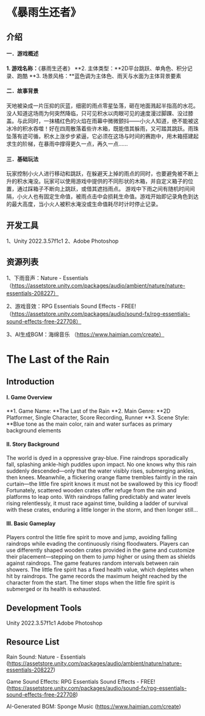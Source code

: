 # 《暴雨生还者》

## 介绍
#### 一．游戏概述
**1. 游戏名称：**《暴雨生还者》
**2. 主体类型：**2D平台跳跃、单角色、积分记录、跑酷
**3. 场景风格：**蓝色调为主体色、雨天与水面为主体背景要素

#### 二．故事背景
天地被染成一片压抑的灰蓝，细密的雨点零星坠落，砸在地面溅起半指高的水花。没人知道这场雨为何突然降临，只可见积水以肉眼可见的速度漫过脚踝、没过膝盖。与此同时，一抹橘红色的火焰在雨幕中微微颤抖——小火人知道，绝不能被这冰冷的积水吞噬！好在四周散落着些许木箱，既能借其躲雨，又可踏其跳跃。雨珠坠落有迹可循，积水上涨步步紧逼，它必须在这场与时间的赛跑中，用木箱搭建起求生的阶梯，在暴雨中撑得更久一点，再久一点......

#### 三．基础玩法
玩家控制小火人进行移动和跳跃，在躲避天上掉的雨点的同时，也要避免被不断上升的积水淹没。玩家可以使用游戏中提供的不同形状的木箱，并自定义箱子的位置，通过踩箱子不断向上跳跃，或借其遮挡雨点。
游戏中下雨之间有随机时间间隔，小火人也有固定生命值，被雨点击中会损耗生命值。游戏开始即记录角色到达的最大高度，当小火人被积水淹没或生命值耗尽时计时停止记录。

## 开发工具
1、Unity 2022.3.57f1c1
2、Adobe Photoshop

## 资源列表
1、下雨音声：Nature - Essentials
（https://assetstore.unity.com/packages/audio/ambient/nature/nature-essentials-208227）

2、游戏音效：RPG Essentials Sound Effects - FREE!
（https://assetstore.unity.com/packages/audio/sound-fx/rpg-essentials-sound-effects-free-227708）

3、AI生成BGM：海绵音乐
（https://www.haimian.com/create）

# The Last of the Rain

## Introduction
#### I. Game Overview
**1. Game Name: **The Last of the Rain
**2. Main Genre: **2D Platformer, Single Character, Score Recording, Runner
**3. Scene Style: **Blue tone as the main color, rain and water surfaces as primary background elements

#### II. Story Background
The world is dyed in a oppressive gray-blue. Fine raindrops sporadically fall, splashing ankle-high puddles upon impact. No one knows why this rain suddenly descended—only that the water visibly rises, submerging ankles, then knees. Meanwhile, a flickering orange flame trembles faintly in the rain curtain—the little fire spirit knows it must not be swallowed by this icy flood! Fortunately, scattered wooden crates offer refuge from the rain and platforms to leap onto. With raindrops falling predictably and water levels rising relentlessly, it must race against time, building a ladder of survival with these crates, enduring a little longer in the storm, and then longer still...

#### III. Basic Gameplay
Players control the little fire spirit to move and jump, avoiding falling raindrops while evading the continuously rising floodwaters. Players can use differently shaped wooden crates provided in the game and customize their placement—stepping on them to jump higher or using them as shields against raindrops.
The game features random intervals between rain showers. The little fire spirit has a fixed health value, which depletes when hit by raindrops. The game records the maximum height reached by the character from the start. The timer stops when the little fire spirit is submerged or its health is exhausted.

## Development Tools
Unity 2022.3.57f1c1
Adobe Photoshop

## Resource List
Rain Sound: Nature - Essentials
(https://assetstore.unity.com/packages/audio/ambient/nature/nature-essentials-208227)

Game Sound Effects: RPG Essentials Sound Effects - FREE!
(https://assetstore.unity.com/packages/audio/sound-fx/rpg-essentials-sound-effects-free-227708)

AI-Generated BGM: Sponge Music
(https://www.haimian.com/create)
